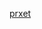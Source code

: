 

[prxet](https://www.google.com/search?q=lord+images&sxsrf=ALeKk02nRFGDB0JXx5nlwGtGbmRozcZVfg:1617895605301&source=lnms&tbm=isch&sa=X&ved=2ahUKEwjApNnm-u7vAhXGcn0KHZXuC1MQ_AUoAXoECAEQAw&biw=1366&bih=625#imgrc=BHQ6XJ62YBDBjM)


